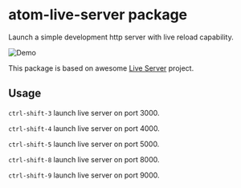 # atom-live-server package

Launch a simple development http server with live reload capability.

![Demo](https://raw.githubusercontent.com/jas-chen/atom-live-server/master/doc/demo.gif)

This package is based on awesome [Live Server](https://github.com/tapio/live-server) project.

## Usage

`ctrl-shift-3` launch live server on port 3000.

`ctrl-shift-4` launch live server on port 4000.

`ctrl-shift-5` launch live server on port 5000.

`ctrl-shift-8` launch live server on port 8000.

`ctrl-shift-9` launch live server on port 9000.
